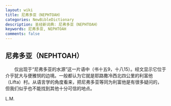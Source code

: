 ```yaml
---
layout: wiki
title: 尼弗多亚（NEPHTOAH）
categories: NewBibleDictionary
description: 圣经新词典: 尼弗多亚（NEPHTOAH）
keywords: 尼弗多亚, NEPHTOAH
comments: false
---
```


## 尼弗多亚（NEPHTOAH）

　　仅出现于“尼弗多亚的水源”这一片语中（书十五9，十八15）。经文显示它位于介乎犹大与便雅悯的边境。一般都认为它就是耶路撒冷西北四公里的利富他（Lifta）村。从语言学的角度看来，把尼弗多亚等同为利富他是有很多疑问的，但我们似乎也不能找到其他十分可信的地点。

L.M.








